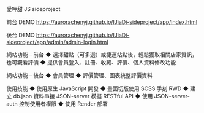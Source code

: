愛呷甜 JS sideproject

前台 DEMO 
https://aurorachenyj.github.io/IJiaDi-sideproject/app/index.html

後台 DEMO
https://aurorachenyj.github.io/IJiaDi-sideproject/app/admin/admin-login.html

網站功能－前台
◆ 選擇甜點（可多選）或捷運站點後，輕鬆獲取相關店家資訊，也可觀看評價
◆ 提供會員登入、註冊、收藏、評價、個人資料修改功能

網站功能－後台
◆ 會員管理
◆ 評價管理、圖表統整評價資料

使用技能
◆ 使用原生 JavaScript 開發
◆ 畫面切版使用 SCSS 手刻 RWD
◆ 建立 db.json 資料串接 JSON-server 模擬 RESTful API 
◆ 使用 JSON-server-auth 控制使用者權限
◆ 使用 Render 部署

